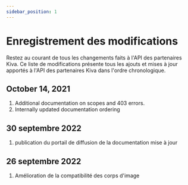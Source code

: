 ```yaml
---
sidebar_position: 1
---
```


# Enregistrement des modifications
Restez au courant de tous les changements faits à l'API des partenaires Kiva.
Ce liste de modifications présente tous les ajouts et mises à jour apportés à l'API des partenaires Kiva dans l'ordre chronologique.

## October 14, 2021
1. Additional documentation on scopes and 403 errors.
2. Internally updated documentation ordering

## 30 septembre 2022
1. publication du portail de diffusion de la documentation mise à jour

## 26 septembre 2022
1. Amélioration de la compatibilité des corps d'image
